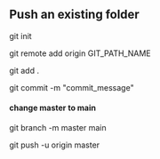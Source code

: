 ## Push an existing folder
git init

git remote add origin GIT_PATH_NAME

git add .

git commit -m "commit_message"

#### change master to main
git branch -m master main

git push -u origin master

